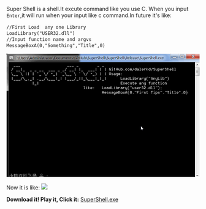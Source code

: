 Super Shell is a shell.It excute command like you use C.
When you input `Enter`,it will run when your  input like c command.In future it's like:

```
//First Load  any one Library
LoadLibrary("USER32.dll")
//Input function name and argvs
MessageBoxA(0,"Something","Title",0)
```

![](HowToDo.gif)

Now it is like:
![](now.png)


**Download it! Play it, Click it:**
[SuperShell.exe](https://github.com/dalerkd/SuperShell/tree/master/SuperShell/Exe/SuperShell.exe)